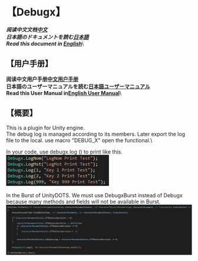 # 【Debugx】
***阅读中文文档[中文](README.md)***\
***日本語のドキュメントを読む[日本語](README_ja.md)***\
***Read this document in [English](README_en.md)***\

## 【用户手册】
**阅读中文用户手册[中文用户手册](Documents/UserManual_cn.md)**\
**日本語のユーザーマニュアルを読む[日本語ユーザーマニュアル](Documents/UserManual_ja.md)**\
**Read this User Manual in[English User Manual](Documents/UserManual_en.md)**\

## 【概要】
This is a plugin for Unity engine.\
The debug log is managed according to its members. Later export the log file to the local. use macro "DEBUG_X" open the functional.\

In your code, use debugx.log () to print like this.\
![Debugx代码](./Docs/DebugxCode.png)

In the Burst of UnityDOTS. We must use DebugxBurst instead of Debugx because many methods and fields will not be available in Burst.\
![DebugxBurst代码](./Docs/DebugxBurst.png)